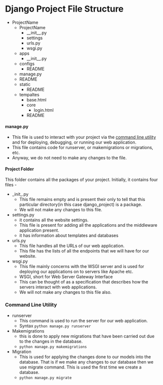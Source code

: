# Django Project File Structure
 
- ProjectName
  - ProjectName
    - \_\_init__.py
    - settings
    - urls.py
    - wsgi.py
  - apps
    - \_\_init__.py
  - configs
    - README
  - manage.py
  - README
  - static
    - README
  - tempaltes
    - base.html
    - core
      - login.html
    - README

#### manage.py
- This file is used to interact with your project via the [command line utility](##command-line-utility) and for deploying, debugging, or running our web application.
- This file contains code for runserver, or makemigrations or migrations, etc.
- Anyway, we do not need to make any changes to the file.

#### Project Folder
This folder contains all the packages of your project. Initially, it contains four files -
  - \_init_.py
    - This file remains empty and is present their only to tell that this particular directory(in this case django_project) is a package.
    - We will not make any changes to this file.
  - settings.py
    - it contains all the website settings.
    - This file is present for adding all the applications and the middleware application present.
    - it has information about templates and databases
  - urls.py
    - This file handles all the URLs of our web application.
    - This file has the lists of all the endpoints that we will have for our website.
  - wsgi.py
    - This file mainly concerns with the WSGI server and is used for deploying our applications on to servers like Apache etc.
    - WSGI, short for Web Server Gateway Interface
    - This can be thought of as a specification that describes how the servers interact with web applications.
    - We will not make any changes to this file also.
  
### Command Line Utility

- runserver
  - This command is used to run the server for our web application.
  - Syntax ```python manage.py runserver```
- Makemigrations
  - this is done to apply new migrations that have been carried out due to the changes in the database.
  - ```python manage.py makemigrations```
- Migration
  - This is used for applying the changes done to our models into the database. That is if we make any changes to our database then we use migrate command. This is used the first time we create a database.
  - ```python manage.py migrate```
